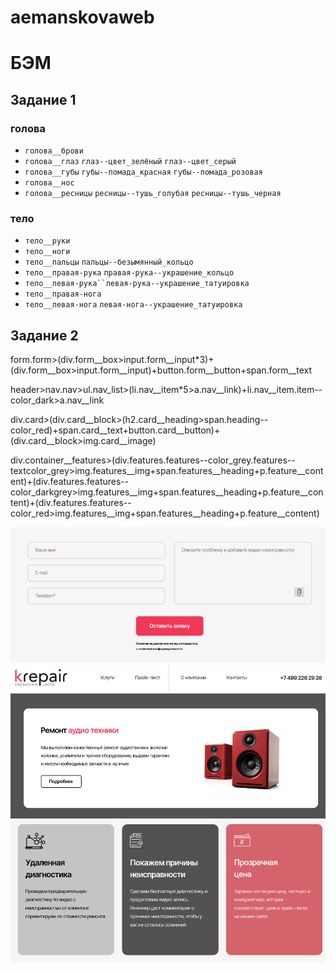 # aemanskovaweb
# БЭМ

## Задание 1


### голова
* `голова__брови`
* `голова__глаз` `глаз--цвет_зелёный` `глаз--цвет_серый`
* `голова__губы` `губы--помада_красная` `губы--помада_розовая`
* `голова__нос`
* `голова__ресницы` `ресницы--тушь_голубая` `ресницы--тушь_черная`

### тело
* `тело__руки`
* `тело__ноги`
* `тело__пальцы` `пальцы--безымянный_кольцо`
* `тело__правая-рука` `правая-рука--украшение_кольцо`
* `тело__левая-рука``левая-рука--украшение_татуировка`
* `тело__правая-нога`
* `тело__левая-нога` `левая-нога--украшение_татуировка`


## Задание 2


form.form>(div.form__box>input.form__input*3)+(div.form__box>input.form__input)+button.form__button+span.form__text

header>nav.nav>ul.nav_list>(li.nav__item*5>a.nav__link)+li.nav__item.item--color_dark>a.nav__link

div.card>(div.card__block>(h2.card__heading>span.heading--color_red)+span.card__text+button.card__button)+(div.card__block>img.card__image)

div.container__features>(div.features.features--color_grey.features--textcolor_grey>img.features__img+span.features__heading+p.feature__content)+(div.features.features--color_darkgrey>img.features__img+span.features__heading+p.feature__content)+(div.features.features--color_red>img.features__img+span.features__heading+p.feature__content)

![form](/form.PNG)
![header](/header.PNG)
![card](/card.PNG)
![features](/features.PNG)


